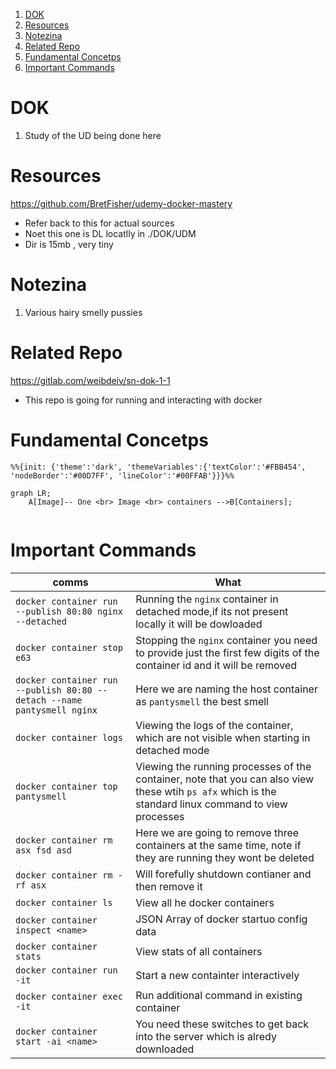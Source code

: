 1. [DOK](#dok)
2. [Resources](#resources)
3. [Notezina](#notezina)
4. [Related Repo](#related-repo)
5. [Fundamental Concetps](#fundamental-concetps)
6. [Important Commands](#important-commands)

# DOK

1. Study of the UD being done here

# Resources

https://github.com/BretFisher/udemy-docker-mastery

- Refer back to this for actual sources
- Noet this one is DL locatlly in ./DOK/UDM
- Dir is 15mb , very tiny

# Notezina

1. Various hairy smelly pussies

# Related Repo

https://gitlab.com/weibdeiv/sn-dok-1-1

- This repo is going for running and interacting with docker

# Fundamental Concetps

```mermaid
%%{init: {'theme':'dark', 'themeVariables':{'textColor':'#FBB454', 'nodeBorder':'#00D7FF', 'lineColor':'#00FFAB'}}}%% 

graph LR;
    A[Image]-- One <br> Image <br> containers -->B[Containers];
    
```

# Important Commands 

comms | What 
--- | --- 
`docker container run --publish 80:80 nginx --detached` | Running the `nginx` container in detached mode,if its not present locally it will be dowloaded 
`docker container stop e63` | Stopping the `nginx` container you need to provide just the first few digits of the container id and it will be removed
`docker container run --publish 80:80 --detach --name pantysmell nginx` | Here we are naming the host container as `pantysmell` the best smell
`docker container logs` | Viewing the logs of the container, which are not visible when starting in detached mode
`docker container top pantysmell` | Viewing the running processes of the container, note that you can also view these wtih `ps afx` which is the standard linux command to view processes
`docker container rm asx fsd asd` | Here we are going to remove three containers at the same time, note if they are running they wont be deleted 
`docker container rm -rf asx` | Will forefully shutdown contianer and then remove it
`docker container ls` | View all he docker containers
`docker container inspect <name>` | JSON Array of docker startuo config data
`docker container stats` | View stats of all containers
`docker container run -it` | Start a new containter interactively 
`docker container exec -it`| Run additional command in existing container
`docker container start -ai <name>` | You need these switches to get back into the server which is alredy downloaded 